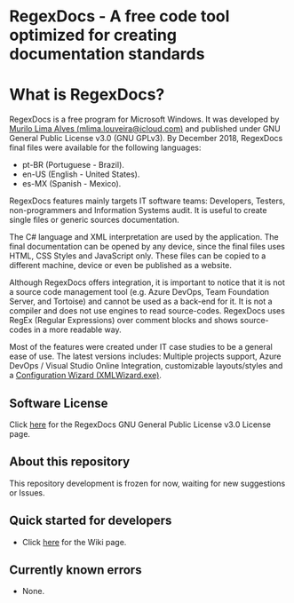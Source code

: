 RegexDocs - A free code tool optimized for creating documentation standards
=============================================================

# What is RegexDocs?
RegexDocs is a free program for Microsoft Windows. It was developed by [Murilo Lima Alves (mlima.louveira@icloud.com)](https://github.com/mlimaalves) and published under GNU General Public License v3.0 (GNU GPLv3).
By December 2018, RegexDocs final files were available for the following languages:
* pt-BR (Portuguese - Brazil).
* en-US (English - United States).
* es-MX (Spanish - Mexico).

RegexDocs features mainly targets IT software teams: Developers, Testers, non-programmers and Information Systems audit. It is useful to create single files or generic sources documentation.

The C# language and XML interpretation are used by the application. The final documentation can be opened by any device, since the final files uses HTML, CSS Styles and JavaScript only. These files can be copied to a different machine, device or even be published as a website. 

Although RegexDocs offers integration, it is important to notice that it is not a source code management tool (e.g. Azure DevOps, Team Foundation Server, and Tortoise) and cannot be used as a back-end for it. It is not a compiler and does not use engines to read source-codes. RegexDocs uses RegEx (Regular Expressions) over comment blocks and shows source-codes in a more readable way.

Most of the features were created under IT case studies to be a general ease of use. The latest versions includes: Multiple projects support, Azure DevOps / Visual Studio Online Integration, customizable layouts/styles and a [Configuration Wizard (XMLWizard.exe)](https://github.com/mlimaalves/DevDocs_XMLWizard).

Software License
---------------------
Click [here](https://github.com/mlimaalves/RegexDocs/blob/master/LICENSE) for the RegexDocs GNU General Public License v3.0 License page.  

About this repository
---------------------
This repository development is frozen for now, waiting for new suggestions or Issues.

Quick started for developers
----------------------------
* Click [here](https://github.com/mlimaalves/RegexDocs/wiki/%5BEnglish%5D-Introduction) for the Wiki page.


Currently known errors
----------------------------
* None.
